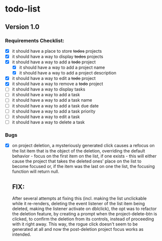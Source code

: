 # todo-list

## Version 1.0

### Requirements Checklist:

- [x] it should have a place to store ~~todos~~ projects
- [x] it should have a way to display ~~todos~~ projects
- [x] it should have a way to add a ~~todo~~ project
  - [x] it should have a way to add a project name
  - [x] it should have a way to add a project description
- [x] it should have a way to edit a ~~todo~~ project
- [x] it should have a way to remove a ~~todo~~ project
- [ ] it should have a way to display tasks
- [ ] it should have a way to add a task
 - [ ] it should have a way to add a task name
 - [ ] it should have a way to add a task due date
 - [ ] it should have a way to add a task priority
- [ ] it should have a way to edit a task
- [ ] it should have a way to delete a task

### Bugs

- [x] on project deletion, a mysteriously generated click causes a refocus
  on the list item that is the object of the deletion, overriding the default
  behavior - focus on the first item on the list, if one exists - this will either
  cause the project that takes the deleted ones' place on the list to become 
  focused or, if the item was the last on one the list, the focusing function 
  will return null.
  ## FIX: 
    After several attempts at fixing this (incl. making the list unclickable while 
  it re-renders, deleting the event listener of the list item being deleted, making the 
  listener activate on dblclick), the opt was to refactor the deletion feature, by 
  creating a prompt when the project-delete-btn is clicked, to confirm the deletion 
  from its controls, instead of proceeding with it right away. This way, the rogue 
  click doesn't seem to be generated at all and now the post-deletion project focus 
  works as intended.
